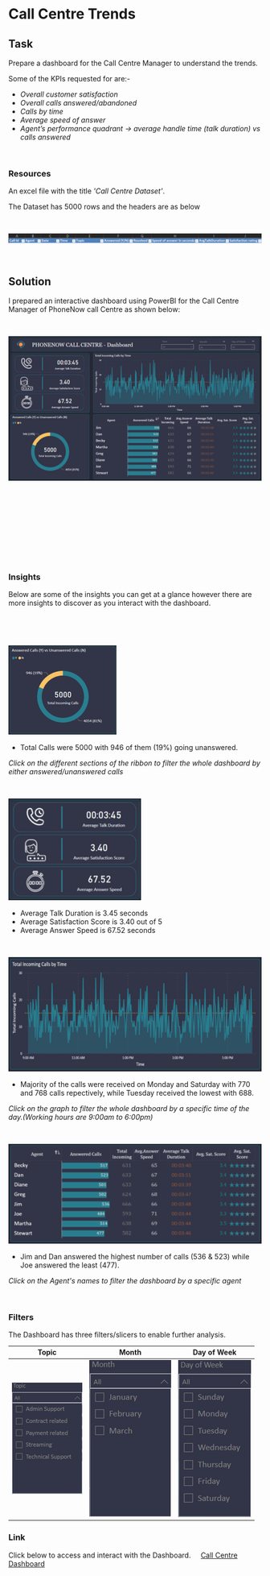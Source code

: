 # Call Centre Trends
## Task

Prepare a dashboard for the Call Centre Manager to understand the trends.

Some of the KPIs requested for are:-                                         

+ _Overall customer satisfaction_
+ _Overall calls answered/abandoned_
+ _Calls by time_
+ _Average speed of answer_
+ _Agent’s performance quadrant -> average handle time (talk duration) vs calls answered_

&nbsp; 

### Resources

An excel file with the title _'Call Centre Dataset'_.

The Dataset has 5000 rows and the headers are as below

&nbsp; 
&nbsp; 

![](img/Headers.png)

&nbsp; 
&nbsp; 
&nbsp; 
&nbsp; 
&nbsp; 

## Solution

I prepared an interactive dashboard using PowerBI for the Call Centre Manager of PhoneNow call Centre as shown below:

&nbsp; 
&nbsp; 
&nbsp; 

![](img/Dashboard1.png)

&nbsp; 

&nbsp; 

&nbsp; 

&nbsp; 

&nbsp; 



### Insights

Below are some of the insights you can get at a glance however there are more insights to discover as you interact with the dashboard. 

&nbsp; 

&nbsp; 


![](img/ss1_1.png) 
 
+ Total Calls were 5000 with 946 of them (19%) going unanswered.

_Click on the different sections of the ribbon to filter the whole dashboard by either answered/unanswered calls_

&nbsp; 
&nbsp; 
&nbsp; 
&nbsp; 

![](img/ss1_2.png) 

+ Average Talk Duration is 3.45 seconds
+ Average Satisfaction Score is 3.40 out of 5
+ Average Answer Speed is 67.52 seconds

&nbsp; 
&nbsp; 
&nbsp; 
&nbsp; 

<p align="left">
<img src="img/ss1_3.png" width="631" height="227">
</p>

+ Majority of the calls were received on Monday and Saturday with 770 and 768 calls repectively, while Tuesday received the lowest with 688.

_Click on the graph to filter the whole dashboard by a specific time of the day.(Working hours are 9:00am to 6:00pm)_

&nbsp; 
&nbsp; 
&nbsp; 
&nbsp; 

<p align="center">
 
![](img/ss1_4.png) 

</p>

+ Jim and Dan answered the highest number of calls (536 & 523) while Joe answered the least (477).

_Click on the Agent's names to filter the dashboard by a specific agent_

&nbsp; 
&nbsp; 
&nbsp; 
&nbsp; 

### Filters

The Dashboard has three filters/slicers to enable further analysis.
&nbsp; 
&nbsp; 

| Topic | Month | Day of Week |
| --- | --- | --- |
| ![](img/ss1_5.png)  | ![](img/ss1_6.png)  | ![](img/ss1_7.png)  |



### Link

Click below to access and interact with the Dashboard.
&nbsp; 
&nbsp; 
[Call Centre Dashboard](https://www.novypro.com/project/call-centre-dashboard-power-bi-3)

